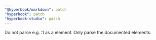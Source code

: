 ```yaml
---
"@hyperbook/markdown": patch
"hyperbook": patch
"hyperbook-studio": patch
---
```


Do not parse e.g. :1 as a element. Only parse the documented elements.
